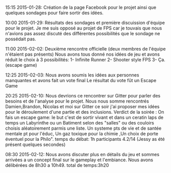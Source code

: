 15:15 2015-01-28: Création de la page Facebook pour le projet ainsi que quelques sondages
		  pour faire sortir des idées.

10:00 2015-01-29: Résultats des sondages et première discuission d'équipe pour le projet.
		  Je me suis opposé au projet de FPS car je touvais que nous n'avions pas
		  assez discuté des différentes possibilités que le sondage ne possédait
		  pas. 

11:00 2015-02-02: Deuxième rencontre officielle (deux membres de l'équipe n'étaient pas présents)
		  Nous avons tous donné nos idées de jeu et avons réduit le choix à 3
		  possibilités:
		 	 1- Infinite Runner
		 	 2- Shooter style FPS
			 3- Ça.(escape game)
		  
12:25 2015-02-03: Nous avons soumis les idées aux personnes manquantes et avons fait un vote final
		  Le résultat du vote fût un Escape Game

20:25 2015-02-10: Nous devrions ce rencontrer sur Gitter pour parler des besoins et de l'analyse
		  pour le projet.
		  Nous nous somme rencontrés Damien,Brandon, Nicolas et moi sur Gitter ce soir
		  j'ai proposer mes idées pour le déroulement d'une partie et des inclusions.
		  Verdict de la soirée :
		  On fais un escape game: le but c'est de sortir vivant et
		  dans un ceratin laps de temps un Labyrinthe ou un Batiment selon des "salles" ou 
		  des couloirs choisis aléatoirement parmis une liste. Un systeme pts de vie et de
		  santée mentale pt pour l'éduc, Un gaz toxique pour la chimie ,Un choix de porte
		  éventuel pour la Philo". 
		  temps du débat:  1h  participants 4.2/14 (Jessy as été présent quelques secondes) 

08:30 2015-02-12: Nous avons discuter plus en détails du jeu et sommes arrivées a un concept final
		  sur le gameplay et l'embiance. Nous avons délibérées de 8h30 a 10h49.
		  total de temps:3h20
